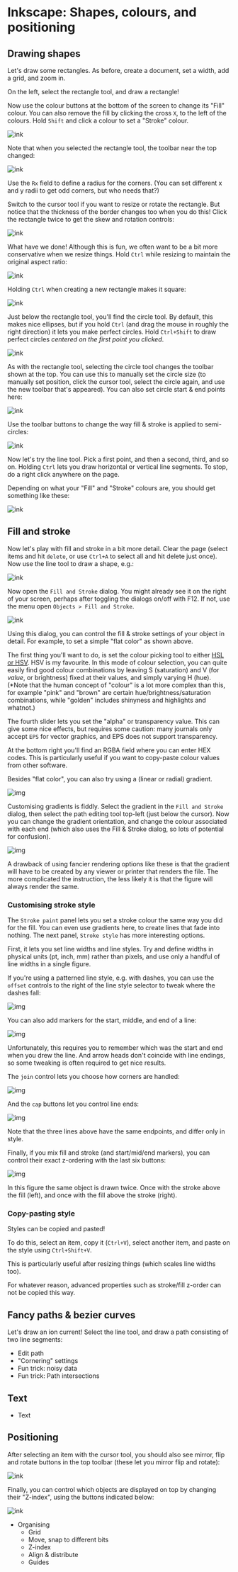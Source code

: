 # Inkscape: Shapes, colours, and positioning

## Drawing shapes

Let's draw some rectangles.
As before, create a document, set a width, add a grid, and zoom in.

On the left, select the rectangle tool, and draw a rectangle!

Now use the colour buttons at the bottom of the screen to change its "Fill" colour.
You can also remove the fill by clicking the cross `X`, to the left of the colours.
Hold `Shift` and click a colour to set a "Stroke" colour.

![ink](./figures-2/rect-1.png)

Note that when you selected the rectangle tool, the toolbar near the top changed:

![ink](./figures-2/rect-2.png)

Use the `Rx` field to define a radius for the corners.
(You can set different x and y radii to get odd corners, but who needs that?)

Switch to the cursor tool if you want to resize or rotate the rectangle.
But notice that the thickness of the border changes too when you do this!
Click the rectangle twice to get the skew and rotation controls:

![ink](./figures-2/rect-3.png)

What have we done!
Although this is fun, we often want to be a bit more conservative when we resize things.
Hold `Ctrl` while resizing to maintain the original aspect ratio:

![ink](./figures-2/rect-4.png)

Holding `Ctrl` when creating a new rectangle makes it square:

![ink](./figures-2/rect-5.png)

Just below the rectangle tool, you'll find the circle tool.
By default, this makes nice ellipses, but if you hold `Ctrl` (and drag the mouse in roughly the right direction) it lets you make perfect circles.
Hold `Ctrl+Shift` to draw perfect circles _centered on the first point you clicked_.

![ink](./figures-2/circle-1.png)

As with the rectangle tool, selecting the circle tool changes the toolbar shown at the top.
You can use this to manually set the circle size (to manually set position, click the cursor tool, select the circle again, and use the new toolbar that's appeared).
You can also set circle start & end points here:

![ink](./figures-2/circle-2.png)

Use the toolbar buttons to change the way fill & stroke is applied to semi-circles:

![ink](./figures-2/circle-3.png)

Now let's try the line tool.
Pick a first point, and then a second, third, and so on.
Holding `Ctrl` lets you draw horizontal or vertical line segments.
To stop, do a right click anywhere on the page.

Depending on what your "Fill" and "Stroke" colours are, you should get something like these:

![ink](./figures-2/lines-1.png)

## Fill and stroke

Now let's play with fill and stroke in a bit more detail.
Clear the page (select items and hit `delete`, or use `Ctrl+A` to select all and hit delete just once).
Now use the line tool to draw a shape, e.g.:

![ink](./figures-2/fs-1.png)

Now open the `Fill and Stroke` dialog. 
You might already see it on the right of your screen, perhaps after toggling the dialogs on/off with F12.
If not, use the menu open `Objects > Fill and Stroke`.

![ink](./figures-2/fs-2.png)

Using this dialog, you can control the fill & stroke settings of your object in detail.
For example, to set a simple "flat color" as shown above.

The first thing you'll want to do, is set the colour picking tool to either [HSL or HSV](https://en.wikipedia.org/wiki/HSL_and_HSV).
HSV is my favourite.
In this mode of colour selection, you can quite easily find good colour combinations by leaving S (saturation) and V (for _value_, or brightness) fixed at their values, and simply varying H (hue).
(*Note that the human concept of "colour" is a lot more complex than this, for example "pink" and "brown" are certain hue/brightness/saturation combinations, while "golden" includes shinyness and highlights and whatnot.)

The fourth slider lets you set the "alpha" or transparency value.
This can give some nice effects, but requires some caution: many journals only accept `EPS` for vector graphics, and EPS does not support transparency.

At the bottom right you'll find an RGBA field where you can enter HEX codes.
This is particularly useful if you want to copy-paste colour values from other software.

Besides "flat color", you can also try using a (linear or radial) gradient.

![img](./figures-2/fs-3.png)

Customising gradients is fiddly.
Select the gradient in the `Fill and Stroke` dialog, then select the path editing tool top-left (just below the cursor).
Now you can change the gradient orientation, and change the colour associated with each end (which also uses the Fill & Stroke dialog, so lots of potential for confusion).

![img](./figures-2/fs-4.png)

A drawback of using fancier rendering options like these is that the gradient will have to be created by any viewer or printer that renders the file.
The more complicated the instruction, the less likely it is that the figure will always render the same.

### Customising stroke style

The `Stroke paint` panel lets you set a stroke colour the same way you did for the fill.
You can even use gradients here, to create lines that fade into nothing.
The next panel, `Stroke style` has more interesting options.

First, it lets you set line widths and line styles.
Try and define widths in physical units (pt, inch, mm) rather than pixels, and use only a handful of line widths in a single figure.

If you're using a patterned line style, e.g. with dashes, you can use the `offset` controls to the right of the line style selector to tweak where the dashes fall:

![img](./figures-2/fs-5.png)

You can also add markers for the start, middle, and end of a line:

![img](./figures-2/fs-6.png)

Unfortunately, this requires you to remember which was the start and end when you drew the line.
And arrow heads don't coincide with line endings, so some tweaking is often required to get nice results.

The `join` control lets you choose how corners are handled:

![img](./figures-2/fs-7.png)

And the `cap` buttons let you control line ends:

![img](./figures-2/fs-8.png)

Note that the three lines above have the same endpoints, and differ only in style.

Finally, if you mix fill and stroke (and start/mid/end markers), you can control their exact z-ordering with the last six buttons:

![img](./figures-2/fs-9.png)

In this figure the same object is drawn twice.
Once with the stroke above the fill (left), and once with the fill above the stroke (right).

### Copy-pasting style

Styles can be copied and pasted!

To do this, select an item, copy it (`Ctrl+V`), select another item, and paste on the style using `Ctrl+Shift+V`.

This is particularly useful after resizing things (which scales line widths too).

For whatever reason, advanced properties such as stroke/fill z-order can not be copied this way.

## Fancy paths & bezier curves

Let's draw an ion current!
Select the line tool, and draw a path consisting of two line segments:




- Edit path
- "Cornering" settings
- Fun trick: noisy data
- Fun trick: Path intersections

## Text

- Text

## Positioning






After selecting an item with the cursor tool, you should also see mirror, flip and rotate buttons in the top toolbar (these let you mirror flip and rotate):

![ink](./figures-2/moving-1.png)

Finally, you can control which objects are displayed on top by changing their "Z-index", using the buttons indicated below:

![ink](./figures-2/moving-2.png)


- Organising
  - Grid
  - Move, snap to different bits
  - Z-index
  - Align & distribute
  - Guides




